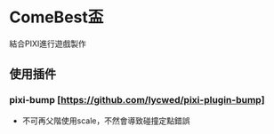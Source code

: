 # ComeBest盃

結合PIXI進行遊戲製作

## 使用插件

### pixi-bump [https://github.com/lycwed/pixi-plugin-bump]
   - 不可再父階使用scale，不然會導致碰撞定點錯誤